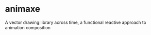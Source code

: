 # animaxe
A vector drawing library across time, a functional reactive approach to animation composition
